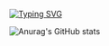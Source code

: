 [![Typing SVG](https://readme-typing-svg.herokuapp.com?font=jetbrains+mono&size=23&color=BB9AF7&background=414868&width=495&lines=Adri%C3%A0+Juanola+-%3E+Devops+Engineer+%3C3)](https://git.io/typing-svg)

![Anurag's GitHub stats](https://github-readme-stats.vercel.app/api?username=killersalt&show_icons=true&theme=tokyonight&count_private=true&hide=stars)
